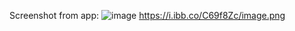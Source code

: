 Screenshot from app:
![image](https://i.ibb.co/C69f8Zc/image.png)
https://i.ibb.co/C69f8Zc/image.png
